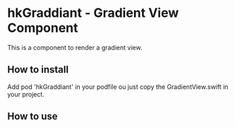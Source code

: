 # hkGraddiant - Gradient View Component

This is a component to render a gradient view.

## How to install

Add pod 'hkGraddiant' in your podfile ou just copy the GradientView.swift in your project.

## How to use


